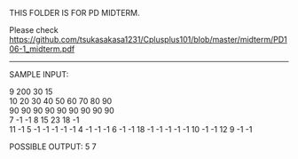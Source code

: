 THIS FOLDER IS FOR PD MIDTERM.

Please check https://github.com/tsukasakasa1231/Cplusplus101/blob/master/midterm/PD106-1_midterm.pdf


------------------------------------------

SAMPLE INPUT:

9 200 30 15   
10 20 30 40 50 60 70 80 90   
90 90 90 90 90 90 90 90 90   
7 -1 -1 8 15 23 18 -1   
11 -1 5 -1 -1 -1 -1
-1 4 -1 -1 -1 6
-1 -1 18 -1 -1
-1 -1 -1 10
-1 -1 12
9 -1
-1

POSSIBLE OUTPUT:
5 7
